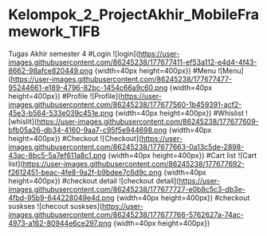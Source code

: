# Kelompok_2_ProjectAkhir_MobileFramework_TIFB
Tugas Akhir semester 4
#Login
![login](https://user-images.githubusercontent.com/86245238/177677411-ef53a112-e4d4-4f43-8662-98afce820449.png {width=40px height=400px})
#Menu
![Menu](https://user-images.githubusercontent.com/86245238/177677477-95244661-e189-4796-82bc-1454c66a9c60.png {width=40px height=400px})
#Profile
![Profile](https://user-images.githubusercontent.com/86245238/177677560-1b459391-acf2-45e3-b564-533e039c451e.png {width=40px height=400px})
#Whislist
![whislit](https://user-images.githubusercontent.com/86245238/177677609-bfb05a26-db34-4160-9aa7-c95f5e944698.png {width=40px height=400px})
#Checkout
![Checkout](https://user-images.githubusercontent.com/86245238/177677663-0a13c5de-2898-43ac-8bc5-5a7ef611a8c1.png {width=40px height=400px})
#Cart list
![Cart list](https://user-images.githubusercontent.com/86245238/177677692-f2612451-beac-4fe8-9a2f-b9bdee7c6d9c.png {width=40px height=400px})
#checkout detail
![checkout detail](https://user-images.githubusercontent.com/86245238/177677727-e0b8c5c3-db3e-4fbd-95b9-644228049e4d.png {width=40px height=400px})
#checkout suskses
![checout suskses](https://user-images.githubusercontent.com/86245238/177677766-5762627a-74ac-4973-a162-80944e6ce297.png {width=40px height=400px})



